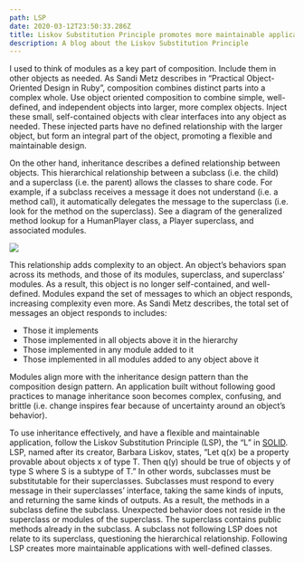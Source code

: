 ```yaml
---
path: LSP
date: 2020-03-12T23:50:33.286Z
title: Liskov Substitution Principle promotes more maintainable applications
description: A blog about the Liskov Substitution Principle
---
```

I used to think of modules as a key part of composition. Include them in other objects as needed. As Sandi Metz describes in “Practical Object-Oriented Design in Ruby”, composition combines distinct parts into a complex whole. Use object oriented composition to combine simple, well-defined, and independent objects into larger, more complex objects. Inject these small, self-contained objects with clear interfaces into any object as needed. These injected parts have no defined relationship with the larger object, but form an integral part of the object, promoting a flexible and maintainable design.

On the other hand, inheritance describes a defined relationship between objects. This hierarchical relationship between a subclass (i.e. the child) and a superclass (i.e. the parent) allows the classes to share code. For example, if a subclass receives a message it does not understand (i.e. a method call), it automatically delegates the message to the superclass (i.e. look for the method on the superclass). See a diagram of the generalized method lookup for a HumanPlayer class, a Player superclass, and associated modules.

![](assets/liskov-substitution-principle.jpg)

This relationship adds complexity to an object. An object’s behaviors span across its methods, and those of its modules, superclass, and superclass’ modules. As a result, this object is no longer self-contained, and well-defined. Modules expand the set of messages to which an object responds, increasing complexity even more. As Sandi Metz describes, the total set of messages an object responds to includes:

* Those it implements
* Those implemented in all objects above it in the hierarchy
* Those implemented in any module added to it
* Those implemented in all modules added to any object above it

Modules align more with the inheritance design pattern than the composition design pattern. An application built without following good practices to manage inheritance soon becomes complex, confusing, and brittle (i.e. change inspires fear because of uncertainty around an object’s behavior).

To use inheritance effectively, and have a flexible and maintainable application, follow the Liskov Substitution Principle (LSP), the “L” in [SOLID](https://en.wikipedia.org/wiki/SOLID). LSP, named after its creator, Barbara Liskov, states, “Let q(x) be a property provable about objects x of type T. Then q(y) should be true of objects y of type S where S is a subtype of T.” In other words, subclasses must be substitutable for their superclasses. Subclasses must respond to every message in their superclasses’ interface, taking the same kinds of inputs, and returning the same kinds of outputs. As a result, the methods in a subclass define the subclass. Unexpected behavior does not reside in the superclass or modules of the superclass. The superclass contains public methods already in the subclass. A subclass not following LSP does not relate to its superclass, questioning the hierarchical relationship. Following LSP creates more maintainable applications with well-defined classes.
